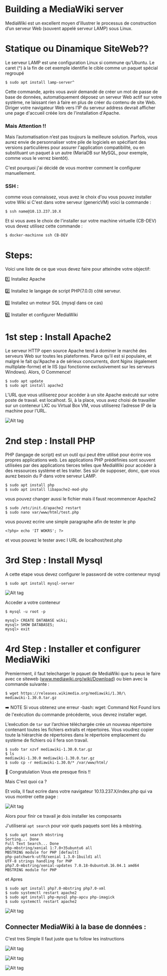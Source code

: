 # Building a MediaWiki server

 MediaWiki est un excellent moyen d’illustrer le processus de construction d’un
serveur Web (souvent appelé serveur LAMP) sous Linux.

# Statique ou Dinamique SiteWeb??

Le serveur LAMP est une configuration Linux si commune qu’Ubuntu. Le caret (^) à la fin de cet exemple identifie le
cible comme un paquet spécial regroupé
 
 ```
$ sudo apt install lamp-server^
```

Cette commande, après vous avoir demandé de créer un mot de passe de base de données, automatiquement
déposez un serveur Web actif sur votre système, ne laissant rien à faire
en plus de créer du contenu de site Web. Diriger votre navigateur Web vers l’IP du serveur
address devrait afficher une page d'accueil créée lors de l'installation d'Apache.

### Mais Attention :bangbang:

Mais l’automatisation n’est pas toujours la meilleure solution. Parfois, vous aurez envie de personnaliser
votre pile de logiciels en spécifiant des versions particulières pour assurer l'application
compatibilité, ou en substituant un paquet à un autre (MariaDB sur MySQL, pour
exemple, comme vous le verrez bientôt).

C'est pourquoi j'ai décidé de vous montrer comment le configurer manuellement.

### SSH :

comme vous connaissez, vous avez le choix d'ou vous pouvez installer votre Wiki si C'est dans votre serveur (genericVM)
voici la commande :
```
$ ssh name@10.13.237.10.X 
```
Et si vous aves le choix de l'installer sur votre machine virtuelle (CB-DEV) vous devez utilisez cette commande :
```
$ docker-machinne ssh CB-DEV
```

# Steps:

Voici une liste de ce que vous devez faire pour atteindre votre objectif:

:one: Installez Apache

:two: Installez le langage de script PHP(7.0.0) côté serveur.

:three: Installez un moteur SQL (mysql dans ce cas)

:four: Installer et configurer MediaWiki

# 1st step : Install Apache2 

Le serveur HTTP open source Apache tend à dominer
le marché des serveurs Web sur toutes les plateformes. Parce qu’il est si populaire, et malgré le
fait qu'Apache a de sérieux concurrents, dont Nginx (également multiplate-forme) et le
IIS (qui fonctionne exclusivement sur les serveurs Windows).
Alors, O Commence!

```
$ sudo apt update
$ sudo apt install apache2

```
L’URL que vous utiliserez pour accéder à un site Apache exécuté sur votre poste de travail.
est localhost. Si, à la place, vous avez choisi de travailler sur un conteneur LXC ou Virtual
Box VM, vous utiliserez l’adresse IP de la machine pour l’URL.

![Alt tag](apache.png)

 # 2nd step : Install PHP
 
PHP (langage de script) est un outil qui peut être
utilisé pour écrire vos propres applications web. Les applications PHP prédéfinies sont souvent utilisées par
des applications tierces telles que MediaWiki pour accéder à des ressources système et les traiter. Ses
sûr de supposer, donc, que vous aurez besoin du P dans votre serveur LAMP.
 
 ```
$ sudo apt install php
$ sudo apt install libapache2-mod-php

```
vous pouvez changer aussi le fichier mais il faust recommencer Apache2 

```
$ sudo /etc/init.d/apache2 restart
$ sudo nano var/www/html/test.php
```
vous pouvez ecrire une simple paragraphe afin de tester le php 

```
<?php> echo 'IT WOKRS'; ?>
```
et vous pouvez le tester avec l URL de localhost/test.php

# 3rd Step : Install Mysql

A cette etape vous devez configurer le password de votre conteneur mysql

```
$ sudo apt install mysql-server
```
![Alt tag](sql.png)

Acceder a votre conteneur

```
$ mysql -u root -p
```
```
mysql> CREATE DATABASE wiki;
mysql> SHOW DATABASES;
mysql> exit
```
# 4rd Step : Installer et configurer MediaWiki

Premierment, il faut telecharger le pqauet de MediaWiki que tu peux le faire avec ce siteweb (www.mediawiki.org/wiki/Download) ou bien avec  la commande suivante :
```
$ wget https://releases.wikimedia.org/mediawiki/1.30/\
mediawiki-1.30.0.tar.gz
```
 
:arrow_right: NOTE Si vous obtenez une erreur -bash: wget: Command Not Found lors de l'exécution du
commande précédente, vous devrez installer wget.

L’exécution de ``` tar ``` sur l’archive téléchargée crée un nouveau répertoire contenant toutes les
fichiers extraits et répertoires. Vous voudrez copier toute la hiérarchie de répertoires dans le répertoire
emplacement du système de fichiers où il fera son travail.

```
$ sudo tar xzvf mediawiki-1.30.0.tar.gz
$ ls
mediawiki-1.30.0 mediawiki-1.30.0.tar.gz
$ sudo cp -r mediawiki-1.30.0/* /var/www/html/
```
:tada: Congratulation Vous ete presque finis !! 

Mais C'est quoi ca ?

Et voila, Il faut ecrire dans votre navigateur 10.13.237.X/index.php
qui va vous montrer cette page :

![Alt tag](wiki1.png)

Alors pour finir ce travail je dois installer les composants 


J'utiliserai ``` apt search ``` pour voir quels paquets sont liés à mbstring.

```
$ sudo apt search mbstring
Sorting... Done
Full Text Search... Done
php-mbstring/xenial 1:7.0+35ubuntu6 all
MBSTRING module for PHP [default]
php-patchwork-utf8/xenial 1.3.0-1build1 all
UTF-8 strings handling for PHP
php7.0-mbstring/xenial-updates 7.0.18-0ubuntu0.16.04.1 amd64
MBSTRING module for PHP
```
et Apres
```
$ sudo apt install php7.0-mbstring php7.0-xml
$ sudo systemctl restart apache2
$ sudo apt install php-mysql php-apcu php-imagick
$ sudo systemctl restart apache2
```

![Alt tag](wiki2.png)


## Connecter MediaWiki à la base de données :
C'est tres Simple Il faut juste que tu follow les instructions 

![Alt tag](wiki3.png)

![Alt tag](wiki4.png)

![Alt tag](wiki5.png)

